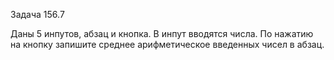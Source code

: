 Задача 156.7

Даны 5 инпутов, абзац и кнопка. В инпут вводятся числа. По нажатию на кнопку запишите среднее арифметическое введенных чисел в абзац.